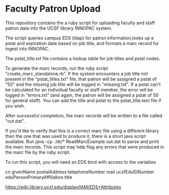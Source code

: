 Faculty Patron Upload
=====================

This repository contains the a ruby script for uploading faculty and staff patron data into the UCSF library INNOPAC system.

The script queries campus EDS (ldap) for patron information,looks up a pstat and expiration date based on job title, and formats a marc record for ingest into INNOPAC.

The pstat_title.txt file contains a lookup table for job titles and pstat codes. 

To generate the marc records, run the ruby script "create_marc_standalone.rb".  If the system encounters a job title not present in the "pstat_titles.txt" file, that patron will be assigned a pstat of "50" and the missing job title will be logged in "missing.txt".  If a pstat can't be calculated for an individual faculty or staff member, the error will be logged in "errors.txt" (and again, the patron will be assigned a pstat of 50 for general staff).  You can add the title and pstat to the pstat_title.text file if you wish.  

After successful completion, the marc records will be written to a file called "out.dat".

If you'd like to verify that this is a correct marc file using a different library than the one that was used to produce it, there is a short java script available.  Run java -cp .:lib/* ReadMarcExample out.dat to parse and print the marc records.  This script may help flag any errors that were produced in the marc file by the ruby script.  

To run this script, you will need an EDS bind with access to the variables 

cn
givenName
postalAddress
telephoneNumber
mail
ucsfEduIDNumber
eduPersonPrimaryAffiliation
title

https://wiki.library.ucsf.edu/display/IAM/EDS+Attributes





